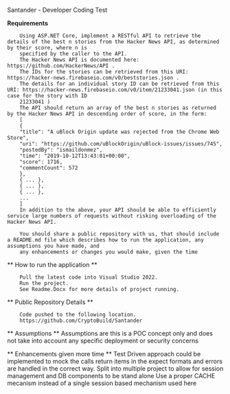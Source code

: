 

Santander - Developer Coding Test


**Requirements** 

		Using ASP.NET Core, implement a RESTful API to retrieve the details of the best n stories from the Hacker News API, as determined by their score, where n is
		specified by the caller to the API.
		The Hacker News API is documented here: https://github.com/HackerNews/API .
		The IDs for the stories can be retrieved from this URI: https://hacker-news.firebaseio.com/v0/beststories.json .
		The details for an individual story ID can be retrieved from this URI: https://hacker-news.firebaseio.com/v0/item/21233041.json (in this case for the story with ID
		21233041 )
		The API should return an array of the best n stories as returned by the Hacker News API in descending order of score, in the form:
		[
		{
		"title": "A uBlock Origin update was rejected from the Chrome Web Store",
		"uri": "https://github.com/uBlockOrigin/uBlock-issues/issues/745",
		"postedBy": "ismaildonmez",
		"time": "2019-10-12T13:43:01+00:00",
		"score": 1716,
		"commentCount": 572
		},
		{ ... },
		{ ... },
		{ ... },
		...
		]
		In addition to the above, your API should be able to efficiently service large numbers of requests without risking overloading of the Hacker News API.

		You should share a public repository with us, that should include a README.md file which describes how to run the application, any assumptions you have made, and
		any enhancements or changes you would make, given the time

** How to run the application ** 

		Pull the latest code into Visual Studio 2022.
		Run the project. 
		See Readme.Docx for more details of project running. 

** Public Repository Details ** 

		Code pushed to the following location.
		https://github.com/CryptoBuild/Santander


** Assumptions ** 
		Assumptions are this is a POC concept only and does not take into account any specific deployment or security concerns
		


** Enhancements given more time ** 
		Test Driven approach could be implemented to mock the calls return items in the expect formats and errors are handled in the correct way. 
		Split into multiple project to allow for session management and DB components to be stand alone
		Use a proper CACHE mecanism instead of a single session based mechanism used here


